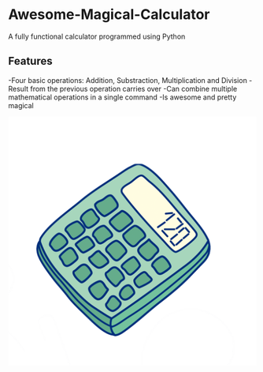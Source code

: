 # Awesome-Magical-Calculator
A fully functional calculator programmed using Python

## Features

-Four basic operations: Addition, Substraction, Multiplication and Division
-Result from the previous operation carries over
-Can combine multiple mathematical operations in a single command
-Is awesome and pretty magical 

![board](pngegg.png)

